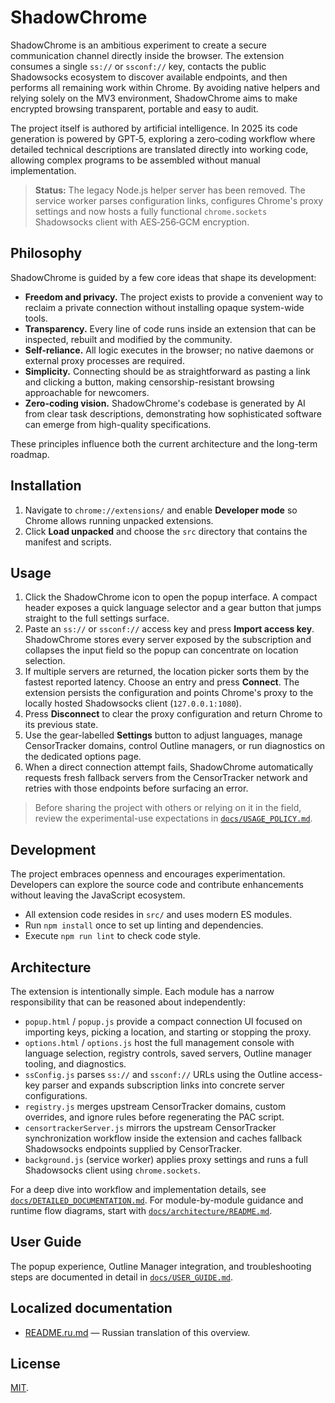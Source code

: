 # ShadowChrome

ShadowChrome is an ambitious experiment to create a secure communication channel directly inside the browser. The extension consumes a single `ss://` or `ssconf://` key, contacts the public Shadowsocks ecosystem to discover available endpoints, and then performs all remaining work within Chrome. By avoiding native helpers and relying solely on the MV3 environment, ShadowChrome aims to make encrypted browsing transparent, portable and easy to audit.

The project itself is authored by artificial intelligence. In 2025 its code generation is powered by GPT‑5, exploring a zero‑coding workflow where detailed technical descriptions are translated directly into working code, allowing complex programs to be assembled without manual implementation.

> **Status:** The legacy Node.js helper server has been removed. The service worker parses configuration links, configures Chrome's proxy settings and now hosts a fully functional `chrome.sockets` Shadowsocks client with AES‑256‑GCM encryption.

## Philosophy
ShadowChrome is guided by a few core ideas that shape its development:

- **Freedom and privacy.** The project exists to provide a convenient way to reclaim a private connection without installing opaque system-wide tools.
- **Transparency.** Every line of code runs inside an extension that can be inspected, rebuilt and modified by the community.
- **Self-reliance.** All logic executes in the browser; no native daemons or external proxy processes are required.
- **Simplicity.** Connecting should be as straightforward as pasting a link and clicking a button, making censorship-resistant browsing approachable for newcomers.
- **Zero-coding vision.** ShadowChrome's codebase is generated by AI from clear task descriptions, demonstrating how sophisticated software can emerge from high-quality specifications.

These principles influence both the current architecture and the long-term roadmap.

## Installation
1. Navigate to `chrome://extensions/` and enable **Developer mode** so Chrome allows running unpacked extensions.
2. Click **Load unpacked** and choose the `src` directory that contains the manifest and scripts.

## Usage
1. Click the ShadowChrome icon to open the popup interface. A compact header exposes a quick language selector and a gear button that jumps straight to the full settings surface.
2. Paste an `ss://` or `ssconf://` access key and press **Import access key**. ShadowChrome stores every server exposed by the subscription and collapses the input field so the popup can concentrate on location selection.
3. If multiple servers are returned, the location picker sorts them by the fastest reported latency. Choose an entry and press **Connect**. The extension persists the configuration and points Chrome's proxy to the locally hosted Shadowsocks client (`127.0.0.1:1080`).
4. Press **Disconnect** to clear the proxy configuration and return Chrome to its previous state.
5. Use the gear-labelled **Settings** button to adjust languages, manage CensorTracker domains, control Outline managers, or run diagnostics on the dedicated options page.
6. When a direct connection attempt fails, ShadowChrome automatically requests fresh fallback servers from the CensorTracker network and retries with those endpoints before surfacing an error.

> Before sharing the project with others or relying on it in the field, review the experimental-use expectations in [`docs/USAGE_POLICY.md`](docs/USAGE_POLICY.md).

## Development
The project embraces openness and encourages experimentation. Developers can explore the source code and contribute enhancements without leaving the JavaScript ecosystem.

- All extension code resides in `src/` and uses modern ES modules.
- Run `npm install` once to set up linting and dependencies.
- Execute `npm run lint` to check code style.

## Architecture
The extension is intentionally simple. Each module has a narrow responsibility that can be reasoned about independently:

- `popup.html` / `popup.js` provide a compact connection UI focused on importing keys, picking a location, and starting or stopping the proxy.
- `options.html` / `options.js` host the full management console with language selection, registry controls, saved servers, Outline manager tooling, and diagnostics.
- `ssConfig.js` parses `ss://` and `ssconf://` URLs using the Outline access-key parser and expands subscription links into concrete server configurations.
- `registry.js` merges upstream CensorTracker domains, custom overrides, and ignore rules before regenerating the PAC script.
- `censortrackerServer.js` mirrors the upstream CensorTracker synchronization workflow inside the extension and caches fallback Shadowsocks endpoints supplied by CensorTracker.
- `background.js` (service worker) applies proxy settings and runs a full Shadowsocks client using `chrome.sockets`.

For a deep dive into workflow and implementation details, see [`docs/DETAILED_DOCUMENTATION.md`](docs/DETAILED_DOCUMENTATION.md).
For module-by-module guidance and runtime flow diagrams, start with
[`docs/architecture/README.md`](docs/architecture/README.md).

## User Guide

The popup experience, Outline Manager integration, and troubleshooting steps are documented in detail in [`docs/USER_GUIDE.md`](docs/USER_GUIDE.md).

## Localized documentation

- [README.ru.md](README.ru.md) — Russian translation of this overview.

## License
[MIT](LICENSE).
<!-- Updated: 2025-10-01 -->
